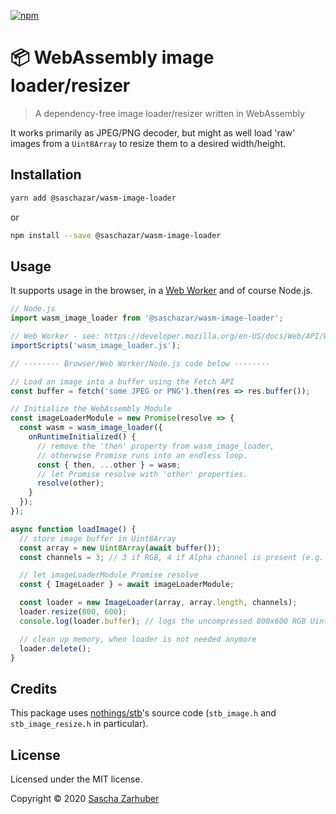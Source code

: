 [![npm](https://img.shields.io/npm/v/@saschazar/wasm-image-loader)](https://npmjs.org/package/@saschazar/wasm-image-loader)

# 📦 WebAssembly image loader/resizer

> A dependency-free image loader/resizer written in WebAssembly

It works primarily as JPEG/PNG decoder, but might as well load 'raw' images from a `Uint8Array` to resize them to a desired width/height.

## Installation

```bash
yarn add @saschazar/wasm-image-loader
```

or

```bash
npm install --save @saschazar/wasm-image-loader
```

## Usage

It supports usage in the browser, in a [Web Worker](https://developer.mozilla.org/en-US/docs/Web/API/Web_Workers_API) and of course Node.js.

```javascript
// Node.js
import wasm_image_loader from '@saschazar/wasm-image-loader';

// Web Worker - see: https://developer.mozilla.org/en-US/docs/Web/API/WorkerGlobalScope/importScripts
importScripts('wasm_image_loader.js');

// -------- Browser/Web Worker/Node.js code below --------

// Load an image into a buffer using the Fetch API
const buffer = fetch('some JPEG or PNG').then(res => res.buffer());

// Initialize the WebAssembly Module
const imageLoaderModule = new Promise(resolve => {
  const wasm = wasm_image_loader({
    onRuntimeInitialized() {
      // remove the 'then' property from wasm_image_loader,
      // otherwise Promise runs into an endless loop.
      const { then, ...other } = wasm;
      // let Promise resolve with 'other' properties.
      resolve(other);
    }
  });
});

async function loadImage() {
  // store image buffer in Uint8Array
  const array = new Uint8Array(await buffer());
  const channels = 3; // 3 if RGB, 4 if Alpha channel is present (e.g. PNG)

  // let imageLoaderModule Promise resolve
  const { ImageLoader } = await imageLoaderModule;

  const loader = new ImageLoader(array, array.length, channels);
  loader.resize(800, 600);
  console.log(loader.buffer); // logs the uncompressed 800x600 RGB Uint8Array

  // clean up memory, when loader is not needed anymore
  loader.delete();
}
```

## Credits

This package uses [nothings/stb](https://github.com/nothings/stb)'s source code (`stb_image.h` and `stb_image_resize.h` in particular).

## License

Licensed under the MIT license.

Copyright ©️ 2020 [Sascha Zarhuber](https://sascha.work)
